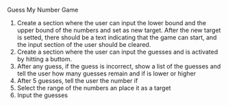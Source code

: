 Guess My Number Game

1. Create a section where the user can input the lower bound and the upper bound of the numbers and set as new target. After the new target is setted, there should be a text indicating that the game can start, and the input section of the user should be cleared.
2. Create a section where the user can input the guesses and is activated by hitting a buttom.
3. After any guess, if the guess is incorrect, show a list of the guesses and tell the user how many guesses remain and if is lower or higher
4. After 5 guesses, tell the user the number if
5. Select the range of the numbers an place it as a target
6. Input the guesses

